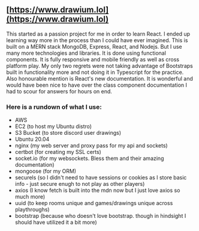 ## [https://www.drawium.lol](https://www.drawium.lol)

This started as a passion project for me in order to learn React. I ended up learning way more in the process than I could have ever imagined.
This is built on a MERN stack MongoDB, Express, React, and Nodejs. But I use many more technologies and libraries. It is done using functional components.
It is fully responsive and mobile friendly as well as cross platform play. My only two regrets were not taking advantage of Bootstraps built in functionality more
and not doing it in Typescript for the practice. 
Also honourable mention is React's new documentation. It is wonderful and would have been nice to have over the class component documentation I had to scour for answers for hours on end.

### Here is a rundown of what I use:
- AWS
- EC2 (to host my Ubuntu distro)
- S3 Bucket (to store discord user drawings)
- Ubuntu 20.04
- nginx (my web server and proxy pass for my api and sockets)
- certbot (for creating my SSL certs)
- socket.io (for my websockets. Bless them and their amazing documentation)
- mongoose (for my ORM)
- securels (so I didn't need to have sessions or cookies as I store basic info - just secure enugh to not play as other players)
- axios (I know fetch is built into the mdn now but I just love axios so much more)
- uuid (to keep rooms unique and games/drawings unique across playthroughs)
- bootstrap (because who doesn't love bootstrap. though in hindsight I should have utilized it a bit more)
